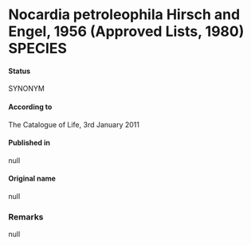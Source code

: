 # Nocardia petroleophila Hirsch and Engel, 1956 (Approved Lists, 1980) SPECIES

#### Status
SYNONYM

#### According to
The Catalogue of Life, 3rd January 2011

#### Published in
null

#### Original name
null

### Remarks
null